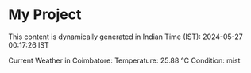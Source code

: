 # My Project

This content is dynamically generated in Indian Time (IST): 2024-05-27 00:17:26 IST


Current Weather in Coimbatore:
Temperature: 25.88 °C
Condition: mist

